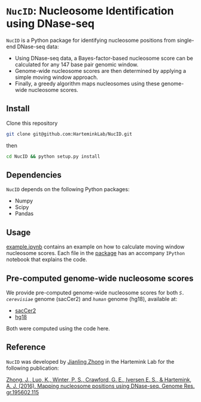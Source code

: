 # `NucID`: Nucleosome Identification using DNase-seq
`NucID` is a Python package for identifying nucleosome positions from single-end DNase-seq data:
  * Using DNase-seq data, a Bayes-factor-based nucleosome score can be calculated for any 147 base pair genomic window. 
  * Genome-wide nucleosome scores are then determined by applying a simple moving window approach. 
  * Finally, a greedy algorithm maps nucleosomes using these genome-wide nucleosome scores.

## Install
Clone this repository

```bash
git clone git@github.com:HarteminkLab/NucID.git
```

then

```bash
cd NucID && python setup.py install
```

## Dependencies 
`NucID` depends on the following Python packages:
* Numpy
* Scipy
* Pandas

## Usage
[example.ipynb](https://github.com/HarteminkLab/NucID/blob/master/example/example.ipynb) contains an example on how to calculate moving window nucleosome scores. Each file in the [package](https://github.com/HarteminkLab/NucID/tree/master/NucID) has an accompany `IPython` notebook that explains the code. 

## Pre-computed genome-wide nucleosome scores
We provide pre-computed genome-wide nucleosome scores for both *`S. cerevisiae`* genome (sacCer2) and *`human`* genome (hg18), available at:
  * [sacCer2](http://trackhub.genome.duke.edu/harteminklab/NucID/sacCer2/)
  * [hg18](http://trackhub.genome.duke.edu/harteminklab/NucID/hg18/)

Both were computed using the code here. 

## Reference
`NucID` was developed by [Jianling Zhong](https://github.com/jianlingzhong) in the Hartemink Lab for the following publication:

[Zhong, J., Luo, K., Winter, P. S., Crawford, G. E., Iversen E. S., & Hartemink, A. J. (2016). Mapping nucleosome positions using DNase-seq. Genome Res. gr.195602.115](http://genome.cshlp.org/content/early/2016/01/15/gr.195602.115.abstract)
